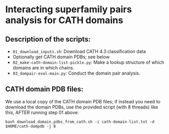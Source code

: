 # Interacting superfamily pairs analysis for CATH domains


## Description of the scripts:
- `01_download_inputs.sh`: Download CATH 4.3 classification data
- Optionally get CATH domain PDBs; see below
- `02_make-cath-domain-list-pickle.py`: Make a lookup structure of which domains are in which chains.
- `03_dompair-eval-main.py`: Conduct the domain pair analysis.

## CATH domain PDB files:
We use a local copy of the CATH domain PDB files; if instead you need to download the domain PDBs, use the provided script (with 8 threads) like this, AFTER running step 01 above:

```
bash download_domain_pdbs_from_cath.sh -i cath-domain-list.txt -d $HOME/cath-dompdb -j 8
```

